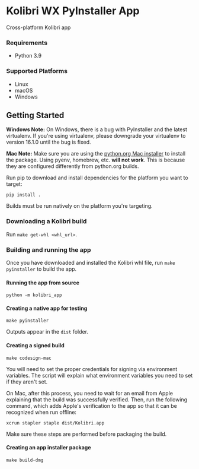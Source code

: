 # Kolibri WX PyInstaller App
Cross-platform Kolibri app

### Requirements

- Python 3.9

### Supported Platforms

- Linux
- macOS
- Windows

## Getting Started

**Windows Note:** On Windows, there is a bug with PyInstaller and the latest virtualenv.
If you're using virtualenv, please downgrade your virtualenv to version 16.1.0 until
the bug is fixed.

**Mac Note:** Make sure you are using the
[python.org Mac installer](https://www.python.org/ftp/python/3.6.8/python-3.6.8-macosx10.9.pkg)
to install the package. Using pyenv, homebrew, etc. **will not work**. This is
because they are configured differently from python.org builds.

Run pip to download and install dependencies for the platform you want to target:
 
`pip install .`

Builds must be run natively on the platform you're targeting.

### Downloading a Kolibri build

Run `make get-whl <whl_url>`.

### Building and running the app

Once you have downloaded and installed the Kolibri whl file, run `make pyinstaller` to build the app.

#### Running the app from source

`python -m kolibri_app`

#### Creating a native app for testing

`make pyinstaller`

Outputs appear in the `dist` folder.

#### Creating a signed build

`make codesign-mac`

You will need to set the proper credentials for signing via environment variables. 
The script will explain what environment variables you need to set if they aren't set.

On Mac, after this process, you need to wait for an email from Apple explaining that
the build was successfully verified. Then, run the following command, which adds Apple's
verification to the app so that it can be recognized when run offline:

`xcrun stapler staple dist/Kolibri.app`

Make sure these steps are performed before packaging the build.

#### Creating an app installer package

`make build-dmg`
